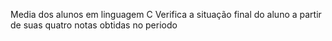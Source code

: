 Media dos alunos em linguagem C
Verifica a situação final do aluno a partir de suas quatro notas obtidas no periodo
